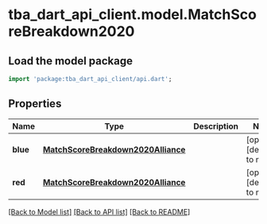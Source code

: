 # tba_dart_api_client.model.MatchScoreBreakdown2020

## Load the model package
```dart
import 'package:tba_dart_api_client/api.dart';
```

## Properties
Name | Type | Description | Notes
------------ | ------------- | ------------- | -------------
**blue** | [**MatchScoreBreakdown2020Alliance**](MatchScoreBreakdown2020Alliance.md) |  | [optional] [default to null]
**red** | [**MatchScoreBreakdown2020Alliance**](MatchScoreBreakdown2020Alliance.md) |  | [optional] [default to null]

[[Back to Model list]](../README.md#documentation-for-models) [[Back to API list]](../README.md#documentation-for-api-endpoints) [[Back to README]](../README.md)


